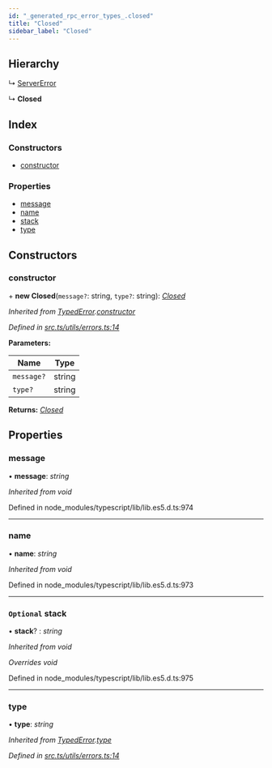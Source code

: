 ```yaml
---
id: "_generated_rpc_error_types_.closed"
title: "Closed"
sidebar_label: "Closed"
---
```


## Hierarchy

  ↳ [ServerError](_generated_rpc_error_types_.servererror.md)

  ↳ **Closed**

## Index

### Constructors

* [constructor](_generated_rpc_error_types_.closed.md#constructor)

### Properties

* [message](_generated_rpc_error_types_.closed.md#message)
* [name](_generated_rpc_error_types_.closed.md#name)
* [stack](_generated_rpc_error_types_.closed.md#optional-stack)
* [type](_generated_rpc_error_types_.closed.md#type)

## Constructors

###  constructor

\+ **new Closed**(`message?`: string, `type?`: string): *[Closed](_generated_rpc_error_types_.closed.md)*

*Inherited from [TypedError](_utils_errors_.typederror.md).[constructor](_utils_errors_.typederror.md#constructor)*

*Defined in [src.ts/utils/errors.ts:14](https://github.com/nearprotocol/nearlib/blob/36a8ddc/src.ts/utils/errors.ts#L14)*

**Parameters:**

Name | Type |
------ | ------ |
`message?` | string |
`type?` | string |

**Returns:** *[Closed](_generated_rpc_error_types_.closed.md)*

## Properties

###  message

• **message**: *string*

*Inherited from void*

Defined in node_modules/typescript/lib/lib.es5.d.ts:974

___

###  name

• **name**: *string*

*Inherited from void*

Defined in node_modules/typescript/lib/lib.es5.d.ts:973

___

### `Optional` stack

• **stack**? : *string*

*Inherited from void*

*Overrides void*

Defined in node_modules/typescript/lib/lib.es5.d.ts:975

___

###  type

• **type**: *string*

*Inherited from [TypedError](_utils_errors_.typederror.md).[type](_utils_errors_.typederror.md#type)*

*Defined in [src.ts/utils/errors.ts:14](https://github.com/nearprotocol/nearlib/blob/36a8ddc/src.ts/utils/errors.ts#L14)*
